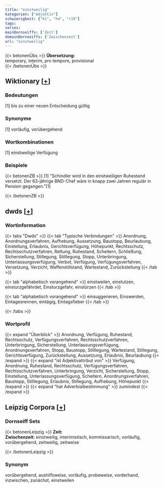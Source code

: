 ```yaml
---
title: "einstweilig"
kategorien: ["Adjektiv"]
schwierigkeit: ["k1", "h4", "r19"]
tags:
series:
mainDornseiffs: ['Zeit']
domainDornseiffs: ['Zwischenzeit']
url: "einstweilig"
---
```


{{< betonenÜbs >}}
**Übersetzung:**  
temporary, interim, pro tempore, provisional  
{{< /betonenÜbs >}}

## Wiktionary [[+](https://de.wiktionary.org/wiki/einstweilig)]

### Bedeutungen
[1] bis zu einer neuen Entscheidung gültig  

### Synonyme
[1] vorläufig, vorübergehend  

### Wortkombinationen
[1] einstweilige Verfügung  

### Beispiele
{{< betonenZB >}}
[1] "Schindler wird in den einstweiligen Ruhestand versetzt. Der 63-jährige BND-Chef wäre in knapp zwei Jahren regulär in Pension gegangen."[1]  

{{< /betonenZB >}}


## dwds [[+](https://www.dwds.de/wb/einstweilig)]

### Wortinformation
{{< tabs "Dwds" >}}
{{< tab "Typische Verbindungen" >}}
Anordnung, Anordnungsverfahren, Aufhebung, Aussetzung, Baustopp, Beurlaubung, Einstellung, Erlaubnis, Gerichtsverfügung, Höhepunkt, Rechtsschutz, Rechtsschutzverfahren, Rettung, Ruhestand, Scheitern, Schließung, Sicherstellung, Stillegung, Stilllegung, Stopp, Unterbringung, Unterlassungsverfügung, Verbot, Verfügung, Verfügungsverfahren, Versetzung, Verzicht, Waffenstillstand, Wartestand, Zurückstellung
{{< /tab >}}

{{< tab "alphabetisch vorangehend" >}}
einstweilen, einstutzen, einsturzgefährdet, Einsturzgefahr, einstürzen
{{< /tab >}}

{{< tab "alphabetisch vorangehend" >}}
einsuggerieren, Einswerden, Eintagesrennen, eintägig, Eintagsfieber
{{< /tab >}}

{{< /tabs >}}

### Wortprofil
{{< expand "Überblick" >}} Anordnung, Verfügung, Ruhestand, Rechtsschutz, Verfügungsverfahren, Rechtsschutzverfahren, Unterbringung, Sicherstellung, Unterlassungsverfügung, Anordnungsverfahren, Stopp, Baustopp, Stilllegung, Wartestand, Stillegung, Gerichtsverfügung, Zurückstellung, Aussetzung, Erlaubnis, Beurlaubung {{< /expand >}}
{{< expand "ist Adjektivattribut von" >}} Verfügung, Anordnung, Ruhestand, Rechtsschutz, Verfügungsverfahren, Rechtsschutzverfahren, Unterbringung, Verzicht, Sicherstellung, Stopp, Einstellung, Unterlassungsverfügung, Scheitern, Anordnungsverfahren, Baustopp, Stilllegung, Erlaubnis, Stillegung, Aufhebung, Höhepunkt {{< /expand >}}
{{< expand "hat Adverbialbestimmung" >}} zumindest {{< /expand >}}

## Leipzig Corpora [[+](https://corpora.uni-leipzig.de/en/res?word=einstweilig&corpusId=deu_newscrawl-public_2018)]

### Dornseiff Sets
{{< betonenLeipzig >}}
**Zeit:**  
**Zwischenzeit:** einstweilig, interimistisch, kommissarisch, vorläufig, vorübergehend, zeitweilig, zeitweise  

{{< /betonenLeipzig >}}

### Synonym
vorübergehend, aushilfsweise, vorläufig, probeweise, vorderhand, inzwischen, zunächst, einstweilen

